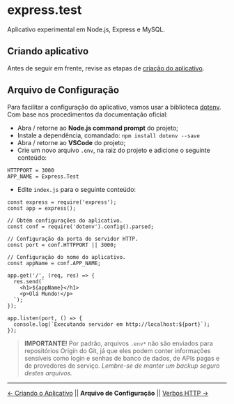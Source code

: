 
# express.test
Aplicativo experimental em Node.js, Express e MySQL.

## Criando aplicativo
Antes de seguir em frente, revise as etapas de [criação do aplicativo](https://github.com/Luferat/express.test/tree/Atividade.01_Criando_o_Aplicativo).

## Arquivo de Configuração
Para facilitar a configuração do aplicativo, vamos usar a biblioteca [dotenv](https://github.com/motdotla/dotenv). Com base nos procedimentos da documentação oficial:
 - Abra / retorne ao **Node.js command prompt** do projeto;
 - Instale a dependência, comandado:
```npm install dotenv --save```
 - Abra / retorne ao **VSCode** do projeto;
 - Crie um novo arquivo `.env`, na raiz do projeto e adicione o seguinte conteúdo:
```
HTTPPORT = 3000
APP_NAME = Express.Test
```
 - Edite `index.js` para o seguinte conteúdo:
```
const express = require('express');
const app = express();

// Obtém configurações do aplicativo.
const conf = require('dotenv').config().parsed;

// Configuração da porta do servidor HTTP.
const port = conf.HTTPPORT || 3000;

// Configuração do nome do aplicativo.
const appName = conf.APP_NAME;

app.get('/', (req, res) => {
  res.send(`
    <h1>${appName}</h1>
    <p>Olá Mundo!</p>
  `);
});

app.listen(port, () => {
  console.log(`Executando servidor em http://localhost:${port}`);
});
``` 

> **IMPORTANTE!**
> Por padrão, arquivos `.env*` não são enviados para repositórios Origin do Git, já que eles podem conter informações sensíveis como login e senhas de banco de dados, de APIs pagas e de provedores de serviço.
> *Lembre-se de manter um backup seguro destes arquivos.*
---
[← Criando o Aplicativo](https://github.com/Luferat/express.test/blob/Atividade.01_Criando_o_Aplicativo) || **Arquivo de Configuração** || [Verbos HTTP →](https://github.com/Luferat/express.test/blob/Atividade.03_Verbos_HTTP)